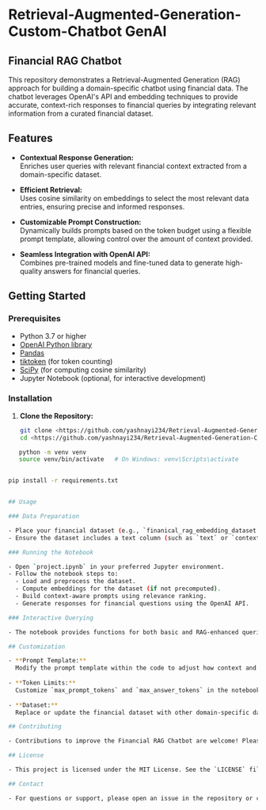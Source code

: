 # Retrieval-Augmented-Generation-Custom-Chatbot GenAI

## Financial RAG Chatbot

This repository demonstrates a Retrieval-Augmented Generation (RAG) approach for building a domain-specific chatbot using financial data. The chatbot leverages OpenAI's API and embedding techniques to provide accurate, context-rich responses to financial queries by integrating relevant information from a curated financial dataset.

## Features

- **Contextual Response Generation:**  
  Enriches user queries with relevant financial context extracted from a domain-specific dataset.

- **Efficient Retrieval:**  
  Uses cosine similarity on embeddings to select the most relevant data entries, ensuring precise and informed responses.

- **Customizable Prompt Construction:**  
  Dynamically builds prompts based on the token budget using a flexible prompt template, allowing control over the amount of context provided.

- **Seamless Integration with OpenAI API:**  
  Combines pre-trained models and fine-tuned data to generate high-quality answers for financial queries.

## Getting Started

### Prerequisites

- Python 3.7 or higher
- [OpenAI Python library](https://github.com/openai/openai-python)
- [Pandas](https://pandas.pydata.org/)
- [tiktoken](https://github.com/openai/tiktoken) (for token counting)
- [SciPy](https://www.scipy.org/) (for computing cosine similarity)
- Jupyter Notebook (optional, for interactive development)

### Installation

1. **Clone the Repository:**

   ```bash
   git clone <https://github.com/yashnayi234/Retrieval-Augmented-Generation-Custom-Chatbot---GenAI.git>
   cd <https://github.com/yashnayi234/Retrieval-Augmented-Generation-Custom-Chatbot---GenAI>


```bash
   python -m venv venv
   source venv/bin/activate   # On Windows: venv\Scripts\activate


pip install -r requirements.txt


## Usage

### Data Preparation

- Place your financial dataset (e.g., `finanical_rag_embedding_dataset.csv`) into the `data/` folder.
- Ensure the dataset includes a text column (such as `text` or `context`) and, if possible, precomputed embeddings.

### Running the Notebook

- Open `project.ipynb` in your preferred Jupyter environment.
- Follow the notebook steps to:
  - Load and preprocess the dataset.
  - Compute embeddings for the dataset (if not precomputed).
  - Build context-aware prompts using relevance ranking.
  - Generate responses for financial questions using the OpenAI API.

### Interactive Querying

- The notebook provides functions for both basic and RAG-enhanced queries. Experiment by inputting different financial queries to see how the chatbot leverages the dataset for context-aware responses.

## Customization

- **Prompt Template:**  
  Modify the prompt template within the code to adjust how context and questions are combined.
  
- **Token Limits:**  
  Customize `max_prompt_tokens` and `max_answer_tokens` in the notebook to balance between context richness and response length.
  
- **Dataset:**  
  Replace or update the financial dataset with other domain-specific data as needed. Ensure that the data is preprocessed for embedding generation.

## Contributing

- Contributions to improve the Financial RAG Chatbot are welcome! Please fork the repository, make your changes, and submit a pull request with a detailed description of your improvements.

## License

- This project is licensed under the MIT License. See the `LICENSE` file for further details.

## Contact

- For questions or support, please open an issue in the repository or contact [your.email@example.com](mailto:your.email@example.com).


